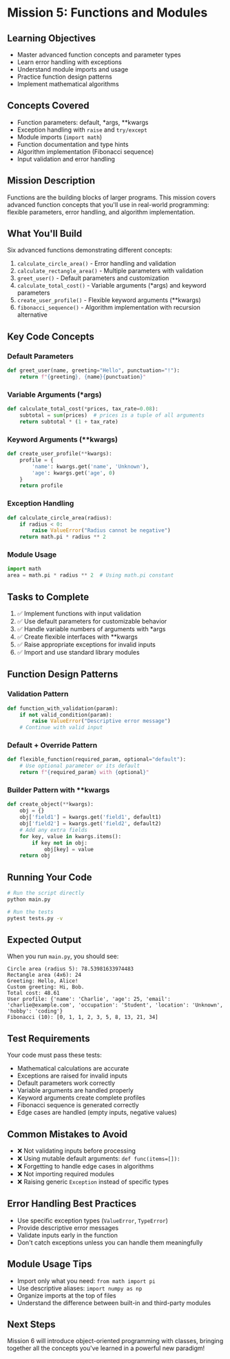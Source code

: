 # Mission 5: Functions and Modules

## Learning Objectives
- Master advanced function concepts and parameter types
- Learn error handling with exceptions
- Understand module imports and usage
- Practice function design patterns
- Implement mathematical algorithms

## Concepts Covered
- Function parameters: default, *args, **kwargs
- Exception handling with `raise` and `try/except`
- Module imports (`import math`)
- Function documentation and type hints
- Algorithm implementation (Fibonacci sequence)
- Input validation and error handling

## Mission Description
Functions are the building blocks of larger programs. This mission covers advanced function concepts that you'll use in real-world programming: flexible parameters, error handling, and algorithm implementation.

## What You'll Build
Six advanced functions demonstrating different concepts:
1. `calculate_circle_area()` - Error handling and validation
2. `calculate_rectangle_area()` - Multiple parameters with validation
3. `greet_user()` - Default parameters and customization
4. `calculate_total_cost()` - Variable arguments (*args) and keyword parameters
5. `create_user_profile()` - Flexible keyword arguments (**kwargs)
6. `fibonacci_sequence()` - Algorithm implementation with recursion alternative

## Key Code Concepts

### Default Parameters
```python
def greet_user(name, greeting="Hello", punctuation="!"):
    return f"{greeting}, {name}{punctuation}"
```

### Variable Arguments (*args)
```python
def calculate_total_cost(*prices, tax_rate=0.08):
    subtotal = sum(prices)  # prices is a tuple of all arguments
    return subtotal * (1 + tax_rate)
```

### Keyword Arguments (**kwargs)
```python
def create_user_profile(**kwargs):
    profile = {
        'name': kwargs.get('name', 'Unknown'),
        'age': kwargs.get('age', 0)
    }
    return profile
```

### Exception Handling
```python
def calculate_circle_area(radius):
    if radius < 0:
        raise ValueError("Radius cannot be negative")
    return math.pi * radius ** 2
```

### Module Usage
```python
import math
area = math.pi * radius ** 2  # Using math.pi constant
```

## Tasks to Complete
1. ✅ Implement functions with input validation
2. ✅ Use default parameters for customizable behavior
3. ✅ Handle variable numbers of arguments with *args
4. ✅ Create flexible interfaces with **kwargs
5. ✅ Raise appropriate exceptions for invalid inputs
6. ✅ Import and use standard library modules

## Function Design Patterns

### Validation Pattern
```python
def function_with_validation(param):
    if not valid_condition(param):
        raise ValueError("Descriptive error message")
    # Continue with valid input
```

### Default + Override Pattern
```python
def flexible_function(required_param, optional="default"):
    # Use optional parameter or its default
    return f"{required_param} with {optional}"
```

### Builder Pattern with **kwargs
```python
def create_object(**kwargs):
    obj = {}
    obj['field1'] = kwargs.get('field1', default1)
    obj['field2'] = kwargs.get('field2', default2)
    # Add any extra fields
    for key, value in kwargs.items():
        if key not in obj:
            obj[key] = value
    return obj
```

## Running Your Code
```bash
# Run the script directly
python main.py

# Run the tests
pytest tests.py -v
```

## Expected Output
When you run `main.py`, you should see:
```
Circle area (radius 5): 78.53981633974483
Rectangle area (4x6): 24
Greeting: Hello, Alice!
Custom greeting: Hi, Bob.
Total cost: 48.61
User profile: {'name': 'Charlie', 'age': 25, 'email': 'charlie@example.com', 'occupation': 'Student', 'location': 'Unknown', 'hobby': 'coding'}
Fibonacci (10): [0, 1, 1, 2, 3, 5, 8, 13, 21, 34]
```

## Test Requirements
Your code must pass these tests:
- Mathematical calculations are accurate
- Exceptions are raised for invalid inputs
- Default parameters work correctly
- Variable arguments are handled properly
- Keyword arguments create complete profiles
- Fibonacci sequence is generated correctly
- Edge cases are handled (empty inputs, negative values)

## Common Mistakes to Avoid
- ❌ Not validating inputs before processing
- ❌ Using mutable default arguments: `def func(items=[]):`
- ❌ Forgetting to handle edge cases in algorithms
- ❌ Not importing required modules
- ❌ Raising generic `Exception` instead of specific types

## Error Handling Best Practices
- Use specific exception types (`ValueError`, `TypeError`)
- Provide descriptive error messages
- Validate inputs early in the function
- Don't catch exceptions unless you can handle them meaningfully

## Module Usage Tips
- Import only what you need: `from math import pi`
- Use descriptive aliases: `import numpy as np`
- Organize imports at the top of files
- Understand the difference between built-in and third-party modules

## Next Steps
Mission 6 will introduce object-oriented programming with classes, bringing together all the concepts you've learned in a powerful new paradigm!
